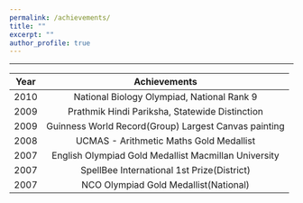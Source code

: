 ```yaml
---
permalink: /achievements/
title: ""
excerpt: ""
author_profile: true
---
```


------------------

| Year          | Achievements                                          |
| ------------- |:-----------------------------------------------------:|
| 2010          | National Biology Olympiad, National Rank 9            |
| 2009          | Prathmik Hindi Pariksha, Statewide Distinction        |
| 2009          | Guinness World Record(Group) Largest Canvas painting  |
| 2008          | UCMAS - Arithmetic Maths Gold Medallist               |
| 2007          | English Olympiad Gold Medallist Macmillan University  |
| 2007          | SpellBee International 1st Prize(District)            |
| 2007          | NCO Olympiad Gold Medallist(National)                 |    

